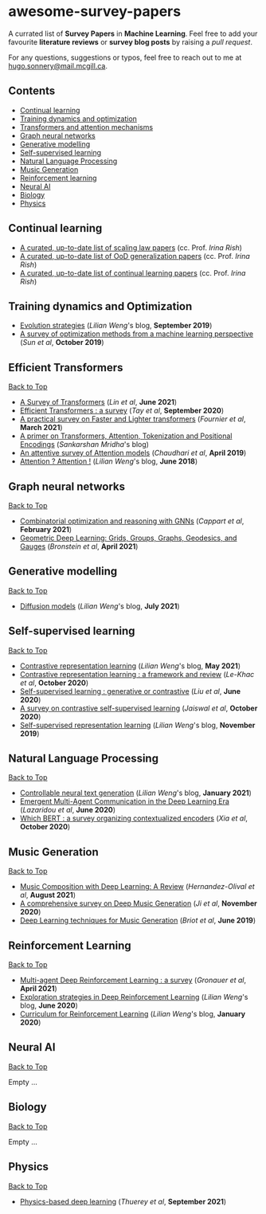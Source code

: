 # awesome-survey-papers

A currated list of **Survey Papers** in **Machine Learning**. Feel free to add your favourite **literature reviews** or **survey blog posts** by raising a *pull request*. 

For any questions, suggestions or typos, feel free to reach out to me at [hugo.sonnery@mail.mcgill.ca](mailto:hugo.sonnery@mail.mcgill.ca).

## Contents

* [Continual learning](#continual-learning)
* [Training dynamics and optimization](#training-dynamics-and-optimization)
* [Transformers and attention mechanisms](#transformers-and-attention-mechanisms)
* [Graph neural networks](#graph-neural-networks)
* [Generative modelling](#generative-modelling)
* [Self-supervised learning](#self-supervised-learning)
* [Natural Language Processing](#natural-language-processing)
* [Music Generation](#music-generation)
* [Reinforcement learning](#reinforcement-learning)
* [Neural AI](#neural-ai)
* [Biology](#biology)
* [Physics](#physics)



## Continual learning

* [A curated, up-to-date list of scaling law papers](https://sites.google.com/site/irinarish/scaling-laws) (cc. Prof. *Irina Rish*)
* [A curated, up-to-date list of OoD generalization papers](https://sites.google.com/site/irinarish/ood_generalization) (cc. Prof. *Irina Rish*)
* [A curated, up-to-date list of continual learning papers](https://sites.google.com/site/irinarish/continuallearning/resources) (cc. Prof. *Irina Rish*)



## Training dynamics and Optimization

* [Evolution strategies](https://lilianweng.github.io/lil-log/2019/09/05/evolution-strategies.html) (*Lilian Weng*'s blog, **September 2019**)
* [A survey of optimization methods from a machine learning perspective](https://arxiv.org/abs/1906.06821) (*Sun et al*, **October 2019**)



## Efficient Transformers
[Back to Top](#contents)

* [A Survey of Transformers](https://arxiv.org/abs/2106.04554) (*Lin et al*, **June 2021**)
* [Efficient Transformers : a survey](https://arxiv.org/abs/2009.06732) (*Tay et al*, **September 2020**)
* [A practical survey on Faster and Lighter transformers](https://arxiv.org/abs/2103.14636) (*Fournier et al*, **March 2021**)
* [A primer on Transformers, Attention, Tokenization and Positional Encodings](https://msank00.github.io/blog/2020/03/15/blog_605_Survey_attention) (*Sankarshan Mridha*'s blog)
* [An attentive survey of Attention models](https://arxiv.org/abs/1904.02874) (*Chaudhari et al*, **April 2019**)
* [Attention ? Attention !](https://lilianweng.github.io/lil-log/2018/06/24/attention-attention.html) (*Lilian Weng*'s blog, **June 2018**)


## Graph neural networks
[Back to Top](#contents)

* [Combinatorial optimization and reasoning with GNNs](https://arxiv.org/abs/2102.09544) (*Cappart et al*, **February 2021**)
* [Geometric Deep Learning: Grids, Groups, Graphs, Geodesics, and Gauges](https://arxiv.org/abs/2104.13478) (*Bronstein et al*, **April 2021**)



## Generative modelling
[Back to Top](#contents)

* [Diffusion models](https://lilianweng.github.io/lil-log/2021/07/11/diffusion-models.html) (*Lilian Weng*'s blog, **July 2021**)



## Self-supervised learning
[Back to Top](#contents)

* [Contrastive representation learning](https://lilianweng.github.io/lil-log/2021/05/31/contrastive-representation-learning.html) (*Lilian Weng*'s blog, **May 2021**)
* [Contrastive representation learning : a framework and review](https://arxiv.org/abs/2010.05113) (*Le-Khac et al*, **October 2020**)
* [Self-supervised learning : generative or contrastive](https://arxiv.org/abs/2006.08218) (*Liu et al*, **June 2020**)
* [A survey on contrastive self-supervised learning](https://arxiv.org/abs/2011.00362) (*Jaiswal et al*, **October 2020**)
* [Self-supervised representation learning](https://lilianweng.github.io/lil-log/2019/11/10/self-supervised-learning.html) (*Lilian Weng*'s blog, **November 2019**)



## Natural Language Processing
[Back to Top](#contents)

* [Controllable neural text generation](https://lilianweng.github.io/lil-log/2021/01/02/controllable-neural-text-generation.html) (*Lilian Weng*'s blog, **January 2021**)
* [Emergent Multi-Agent Communication in the Deep Learning Era](https://arxiv.org/abs/2006.02419) (*Lazaridou et al*, **June 2020**)
* [Which BERT : a survey organizing contextualized encoders](https://arxiv.org/abs/2010.00854) (*Xia et al*, **October 2020**)


## Music Generation
[Back to Top](#contents)

* [Music Composition with Deep Learning: A Review](https://arxiv.org/abs/2108.12290v2) (*Hernandez-Olival et al*, **August 2021**)
* [A comprehensive survey on Deep Music Generation](https://arxiv.org/abs/2011.06801) (*Ji et al*, **November 2020**)
* [Deep Learning techniques for Music Generation](https://hal.archives-ouvertes.fr/hal-01660772) (*Briot et al*, **June 2019**)



## Reinforcement Learning
[Back to Top](#contents)

* [Multi-agent Deep Reinforcement Learning : a survey](https://link.springer.com/article/10.1007/s10462-021-09996-w) (*Gronauer et al*, **April 2021**)
* [Exploration strategies in Deep Reinforcement Learning](https://lilianweng.github.io/lil-log/2020/06/07/exploration-strategies-in-deep-reinforcement-learning.html) (*Lilian Weng*'s blog, **June 2020**)
* [Curriculum for Reinforcement Learning](https://lilianweng.github.io/lil-log/2020/01/29/curriculum-for-reinforcement-learning.html) (*Lilian Weng*'s blog, **January 2020**)



## Neural AI
[Back to Top](#contents)

Empty ...



## Biology
[Back to Top](#contents)

Empty ...



## Physics
[Back to Top](#contents)

* [Physics-based deep learning](https://arxiv.org/abs/2109.05237) (*Thuerey et al*, **September 2021**)